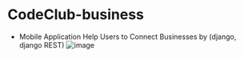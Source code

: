 # CodeClub-business
- Mobile Application Help Users to Connect Businesses by (django, django REST)
![image]([https://github.com/thecodebuzz/FileSizePOC/blob/master/TheCodebuzz.png?raw=true](https://scontent.fcai19-5.fna.fbcdn.net/v/t39.30808-6/362651627_109801115525868_9122529260176049002_n.jpg?_nc_cat=106&ccb=1-7&_nc_sid=730e14&_nc_ohc=guCfzrzMTvQAX8dFe3D&_nc_ht=scontent.fcai19-5.fna&oh=00_AfB1vdJP3zIoCNEf9Bc6s8mQoyDviwVFsF2CNt7PQZXbSA&oe=64CAC42C)https://scontent.fcai19-5.fna.fbcdn.net/v/t39.30808-6/362651627_109801115525868_9122529260176049002_n.jpg?_nc_cat=106&ccb=1-7&_nc_sid=730e14&_nc_ohc=guCfzrzMTvQAX8dFe3D&_nc_ht=scontent.fcai19-5.fna&oh=00_AfB1vdJP3zIoCNEf9Bc6s8mQoyDviwVFsF2CNt7PQZXbSA&oe=64CAC42C)
